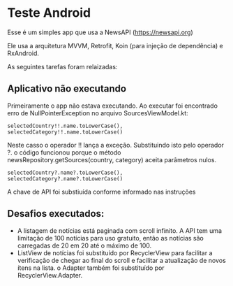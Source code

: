 # Teste Android

Esse é um simples app que usa a NewsAPI (https://newsapi.org)

Ele usa a arquitetura MVVM, Retrofit, Koin (para injeção de dependência) e RxAndroid.

As seguintes tarefas foram relaizadas:

## Aplicativo não executando

Primeiramente o app não estava executando. Ao executar foi encontrado erro de NullPointerException no arquivo SourcesViewModel.kt:

    selectedCountry!!.name.toLowerCase(),
    selectedCategory!!.name.toLowerCase()
    
Neste casso o operador !! lança a exceção. Substituindo isto pelo operador ?. o código funcionou porque o método newsRepository.getSources(country, category) aceita parâmetros nulos.

    selectedCountry?.name?.toLowerCase(),
    selectedCategory?.name?.toLowerCase()  

A chave de API foi substiuída conforme informado nas instruções

## Desafios executados:

 - A listagem de notícias está paginada com scroll infinito. A API tem uma limitação de 100 notícias para uso gratuito, então as notícias são carregadas de 20 em 20 até o máximo de 100.
 - ListView de notícias foi substituído por RecyclerView para facilitar a verificação de chegar ao final do scroll e facilitar a atualização de novos ítens na lista. o Adapter também foi substituído por RecyclerView.Adapter.
